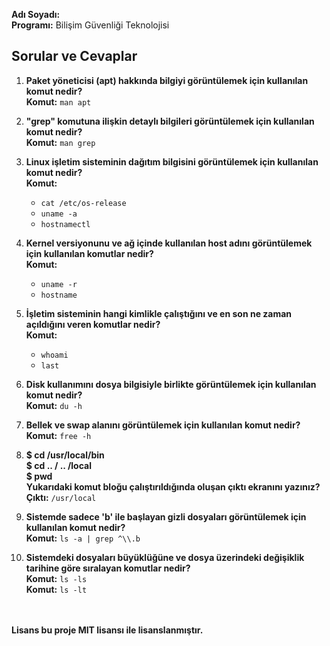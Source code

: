 **Adı Soyadı:**   
**Programı:** Bilişim Güvenliği Teknolojisi  

## Sorular ve Cevaplar

1. **Paket yöneticisi (apt) hakkında bilgiyi görüntülemek için kullanılan komut nedir?**  
   **Komut:** `man apt`

2. **"grep" komutuna ilişkin detaylı bilgileri görüntülemek için kullanılan komut nedir?**  
   **Komut:** `man grep`

3. **Linux işletim sisteminin dağıtım bilgisini görüntülemek için kullanılan komut nedir?**  
   **Komut:** 
   - `cat /etc/os-release`
   - `uname -a`
   - `hostnamectl`

4. **Kernel versiyonunu ve ağ içinde kullanılan host adını görüntülemek için kullanılan komutlar nedir?**  
   **Komut:** 
   - `uname -r`
   - `hostname`

5. **İşletim sisteminin hangi kimlikle çalıştığını ve en son ne zaman açıldığını veren komutlar nedir?**  
   **Komut:** 
   - `whoami`
   - `last`

6. **Disk kullanımını dosya bilgisiyle birlikte görüntülemek için kullanılan komut nedir?**  
   **Komut:** `du -h`

7. **Bellek ve swap alanını görüntülemek için kullanılan komut nedir?**  
   **Komut:** `free -h`
   
8. **$ cd /usr/local/bin**
   <br>
   **$ cd .. / .. /local**
   <br>
   **$ pwd**
   <br>
   **Yukarıdaki komut bloğu çalıştırıldığında oluşan çıktı ekranını yazınız?**
   <br>
   **Çıktı:** `/usr/local`
   
9. **Sistemde sadece 'b' ile başlayan gizli dosyaları görüntülemek için kullanılan komut nedir?**  
  **Komut:** `ls -a | grep ^\\.b`

10. **Sistemdeki dosyaları büyüklüğüne ve dosya üzerindeki değişiklik tarihine göre sıralayan komutlar nedir?**  
 **Komut:**  `ls -ls`
<br>**Komut:**  `ls -lt`

<br><br>
**Lisans bu proje MIT lisansı ile lisanslanmıştır.**
